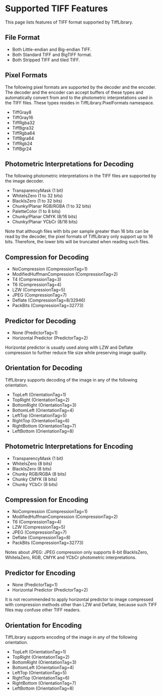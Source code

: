 # Supported TIFF Features

This page lists features of TIFF format supported by TiffLibrary.

## File Format

* Both Little-endian and Big-endian TIFF.
* Both Standard TIFF and BigTIFF format.
* Both Stripped TIFF and tiled TIFF.

## Pixel Formats

The following pixel formats are supported by the decoder and the encoder. The decoder and the encoder can accept buffers of these types and automatically convert from and to the photometric interpretations used in the TIFF files. These types resides in TiffLibrary.PixelFormats namespace.

* TiffGray8
* TiffGray16
* TiffRgba32
* TiffBgra32
* TiffRgba64
* TiffBgra64
* TiffRgb24
* TiffBgr24

## Photometric Interpretations for Decoding

The following photometric interpretations in the TIFF files are supported by the image decoder.

* TransparencyMask (1 bit)
* WhiteIsZero (1 to 32 bits)
* BlackIsZero (1 to 32 bits)
* Chunky/Planar RGB/RGBA (1 to 32 bits)
* PaletteColor (1 to 8 bits)
* Chunky/Planar CMYK (8/16 bits)
* Chunky/Planar YCbCr (8/16 bits)

Note that although files with bits per sample greater than 16 bits can be read by the decoder, the pixel formats of TiffLibrary only support up to 16 bits. Therefore, the lower bits will be truncated when reading such files.

## Compression for Decoding

* NoCompression (CompressionTag=1)
* ModifiedHuffmanCompression (CompressionTag=2)
* T4 (CompressionTag=3)
* T6 (CompressionTag=4)
* LZW (CompressionTag=5)
* JPEG (CompressionTag=7)
* Deflate (CompressionTag=8/32946)
* PackBits (CompressionTag=32773)

## Predictor for Decoding

* None (PredictorTag=1)
* Horizontal Predictor (PredictorTag=2)

Horizontal predictor is usually used along with LZW and Deflate compression to further reduce file size while preserving image quality.

## Orientation for Decoding

TiffLibrary supports decoding of the image in any of the following orientation.

* TopLeft (OrientationTag=1)
* TopRight (OrientationTag=2)
* BottomRight (OrientationTag=3)
* BottomLeft (OrientationTag=4)
* LeftTop (OrientationTag=5)
* RightTop (OrientationTag=6)
* RightBottom (OrientationTag=7)
* LeftBottom (OrientationTag=8)

## Photometric Interpretations for Encoding

* TransparencyMask (1 bit)
* WhiteIsZero (8 bits)
* BlackIsZero (8 bits)
* Chunky RGB/RGBA (8 bits)
* Chunky CMYK (8 bits)
* Chunky YCbCr (8 bits)

## Compression for Encoding

* NoCompression (CompressionTag=1)
* ModifiedHuffmanCompression (CompressionTag=2)
* T6 (CompressionTag=4)
* LZW (CompressionTag=5)
* JPEG (CompressionTag=7)
* Deflate (CompressionTag=8)
* PackBits (CompressionTag=32773)

Notes about JPEG: JPEG compression only supports 8-bit BlackIsZero, WhiteIaZero, RGB, CMYK and YCbCr photometric interpretations.

## Predictor for Encoding

* None (PredictorTag=1)
* Horizontal Predictor (PredictorTag=2)

It is not recommended to apply horizontal predictor to image compressed with compression methods other than LZW and Deflate, because such TIFF files may confuse other TIFF readers.

## Orientation for Encoding

TiffLibrary supports encoding of the image in any of the following orientation.

* TopLeft (OrientationTag=1)
* TopRight (OrientationTag=2)
* BottomRight (OrientationTag=3)
* BottomLeft (OrientationTag=4)
* LeftTop (OrientationTag=5)
* RightTop (OrientationTag=6)
* RightBottom (OrientationTag=7)
* LeftBottom (OrientationTag=8)
